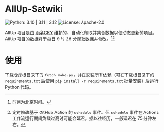 <!--
Copyright (c) yusancky. All rights reserved. 
Licensed under the Apache License 2.0. See License in the project root for license information. 
-->

# AllUp-Satwiki

![Python: 3.10 | 3.11 | 3.12](https://img.shields.io/badge/Python-3.10%20%7C%203.11%20%7C%203.12-python?style=social&logo=python&logoColor=blue) ![License: Apache-2.0](https://img.shields.io/github/license/yusancky/AllUp-Satwiki?style=social)

AllUp 项目是由 [雨伞CKY](https://github.com/yusancky) 维护的、自动化爬取并集合数据以便动态更新的项目。AllUp 项目的数据将于每日 9 时 26 分爬取数据并修改。[^1][^2]

# 使用

下载仓库根目录下的 `fetch_make.py`，并在安装所有依赖（可在下载根目录下的 `requirements.txt` 后使用 `pip install -r requirements.txt` 批量安装）后运行 Python 代码。

[^1]: 时间为北京时间。

[^2]: 定时修改基于 GitHub Action 的 `schedule` 事件。但 `schedule` 事件在 Actions 工作流运行期间负载过高时可能会延迟。据以往经历，一般延迟在 75 分钟左右。